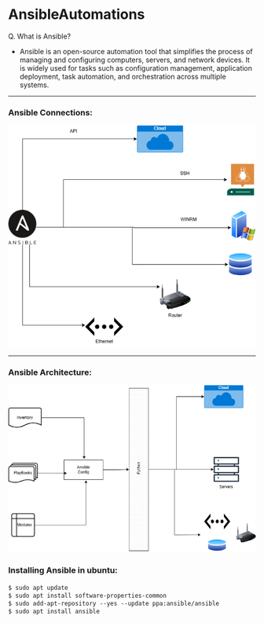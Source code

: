 # AnsibleAutomations

Q. What is Ansible?
- Ansible is an open-source automation tool that simplifies the process of managing and configuring computers, servers, and network devices. It is widely used for tasks such as configuration management, application deployment, task automation, and orchestration across multiple systems.

--- 

### **Ansible Connections**:

![Image](ansible.drawio.png)

---

### **Ansible Architecture:**

![Image](ansibleArch.drawio.png)

### **Installing Ansible in ubuntu:**

```
$ sudo apt update
$ sudo apt install software-properties-common
$ sudo add-apt-repository --yes --update ppa:ansible/ansible
$ sudo apt install ansible
```
